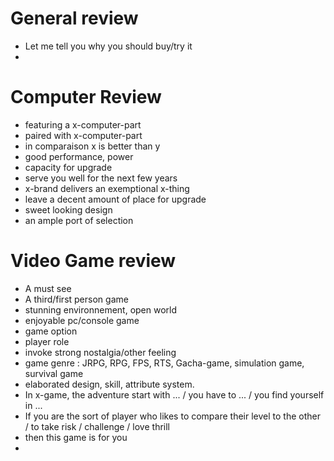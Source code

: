 # General review
- Let me tell you why you should buy/try it
- 
# Computer Review
- featuring a x-computer-part
- paired with x-computer-part
- in comparaison x is better than y
- good performance, power
- capacity for upgrade
- serve you well for the next few years
- x-brand delivers an exemptional x-thing
- leave a decent amount of place for upgrade
- sweet looking design
- an ample port of selection
# Video Game review
- A must see
- A third/first person game
- stunning environnement, open world
- enjoyable pc/console game
- game option
- player role
- invoke strong nostalgia/other feeling
- game genre : JRPG, RPG, FPS, RTS, Gacha-game, simulation game, survival game
- elaborated design, skill, attribute system.
- In x-game, the adventure start with ... / you have to ... / you find yourself in ...
- If you are the sort of player who likes to compare their level to the other / to take risk / challenge / love thrill
- then this game is for you
- 